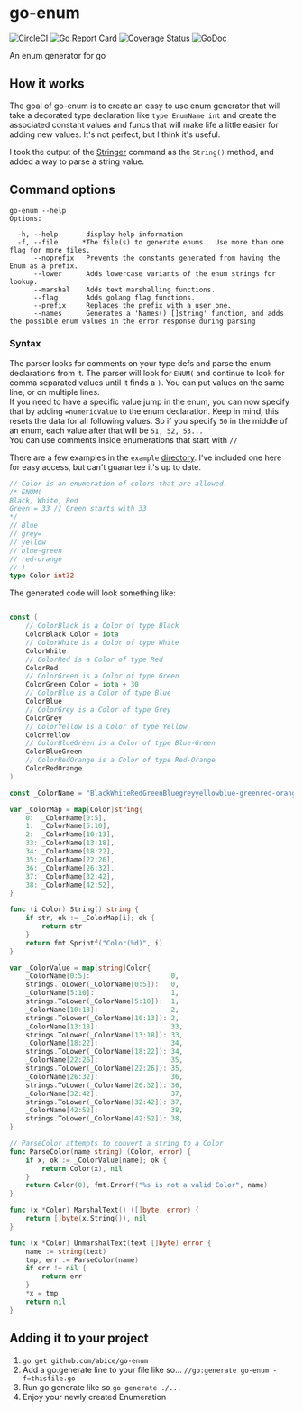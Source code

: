 # go-enum
[![CircleCI](https://circleci.com/gh/abice/go-enum.svg?style=svg&circle-token=b44c10ce16bcef76e86da801d67811a5ff71fc72)](https://circleci.com/gh/abice/go-enum)
[![Go Report Card](https://goreportcard.com/badge/github.com/abice/go-enum)](https://goreportcard.com/report/github.com/abice/go-enum)
[![Coverage Status](https://coveralls.io/repos/github/abice/go-enum/badge.svg)](https://coveralls.io/github/abice/go-enum)
[![GoDoc](https://godoc.org/github.com/abice/go-enum?status.svg)](https://godoc.org/github.com/abice/go-enum)

An enum generator for go


## How it works

The goal of go-enum is to create an easy to use enum generator that will take a decorated type declaration like `type EnumName int` and create the associated constant values and funcs that will make life a little easier for adding new values.
It's not perfect, but I think it's useful.

I took the output of the [Stringer](golang.org/x/tools/cmd/stringer) command as the `String()` method, and added a way to parse a string value.

## Command options

``` shell
go-enum --help
Options:

  -h, --help       display help information
  -f, --file      *The file(s) to generate enums.  Use more than one flag for more files.
      --noprefix   Prevents the constants generated from having the Enum as a prefix.
      --lower      Adds lowercase variants of the enum strings for lookup.
      --marshal    Adds text marshalling functions.
      --flag       Adds golang flag functions.
      --prefix     Replaces the prefix with a user one.
      --names      Generates a 'Names() []string' function, and adds the possible enum values in the error response during parsing
```


### Syntax
The parser looks for comments on your type defs and parse the enum declarations from it.
The parser will look for `ENUM(` and continue to look for comma separated values until it finds a `)`.  You can put values on the same line, or on multiple lines.\
If you need to have a specific value jump in the enum, you can now specify that by adding `=numericValue` to the enum declaration.  Keep in mind, this resets the data for all following values.  So if you specify `50` in the middle of an enum, each value after that will be `51, 52, 53...`\
You can use comments inside enumerations that start with `//`

There are a few examples in the `example` [directory](repo/blob/master/example).
I've included one here for easy access, but can't guarantee it's up to date.

``` go
// Color is an enumeration of colors that are allowed.
/* ENUM(
Black, White, Red
Green = 33 // Green starts with 33
*/
// Blue
// grey=
// yellow
// blue-green
// red-orange
// )
type Color int32
```

The generated code will look something like:

``` go

const (
	// ColorBlack is a Color of type Black
	ColorBlack Color = iota
	// ColorWhite is a Color of type White
	ColorWhite
	// ColorRed is a Color of type Red
	ColorRed
	// ColorGreen is a Color of type Green
	ColorGreen Color = iota + 30
	// ColorBlue is a Color of type Blue
	ColorBlue
	// ColorGrey is a Color of type Grey
	ColorGrey
	// ColorYellow is a Color of type Yellow
	ColorYellow
	// ColorBlueGreen is a Color of type Blue-Green
	ColorBlueGreen
	// ColorRedOrange is a Color of type Red-Orange
	ColorRedOrange
)

const _ColorName = "BlackWhiteRedGreenBluegreyyellowblue-greenred-orange"

var _ColorMap = map[Color]string{
	0:  _ColorName[0:5],
	1:  _ColorName[5:10],
	2:  _ColorName[10:13],
	33: _ColorName[13:18],
	34: _ColorName[18:22],
	35: _ColorName[22:26],
	36: _ColorName[26:32],
	37: _ColorName[32:42],
	38: _ColorName[42:52],
}

func (i Color) String() string {
	if str, ok := _ColorMap[i]; ok {
		return str
	}
	return fmt.Sprintf("Color(%d)", i)
}

var _ColorValue = map[string]Color{
	_ColorName[0:5]:                    0,
	strings.ToLower(_ColorName[0:5]):   0,
	_ColorName[5:10]:                   1,
	strings.ToLower(_ColorName[5:10]):  1,
	_ColorName[10:13]:                  2,
	strings.ToLower(_ColorName[10:13]): 2,
	_ColorName[13:18]:                  33,
	strings.ToLower(_ColorName[13:18]): 33,
	_ColorName[18:22]:                  34,
	strings.ToLower(_ColorName[18:22]): 34,
	_ColorName[22:26]:                  35,
	strings.ToLower(_ColorName[22:26]): 35,
	_ColorName[26:32]:                  36,
	strings.ToLower(_ColorName[26:32]): 36,
	_ColorName[32:42]:                  37,
	strings.ToLower(_ColorName[32:42]): 37,
	_ColorName[42:52]:                  38,
	strings.ToLower(_ColorName[42:52]): 38,
}

// ParseColor attempts to convert a string to a Color
func ParseColor(name string) (Color, error) {
	if x, ok := _ColorValue[name]; ok {
		return Color(x), nil
	}
	return Color(0), fmt.Errorf("%s is not a valid Color", name)
}

func (x *Color) MarshalText() ([]byte, error) {
	return []byte(x.String()), nil
}

func (x *Color) UnmarshalText(text []byte) error {
	name := string(text)
	tmp, err := ParseColor(name)
	if err != nil {
		return err
	}
	*x = tmp
	return nil
}

```


## Adding it to your project
1. `go get github.com/abice/go-enum`
1. Add a go:generate line to your file like so... `//go:generate go-enum -f=thisfile.go`
1. Run go generate like so `go generate ./...`
1. Enjoy your newly created Enumeration
